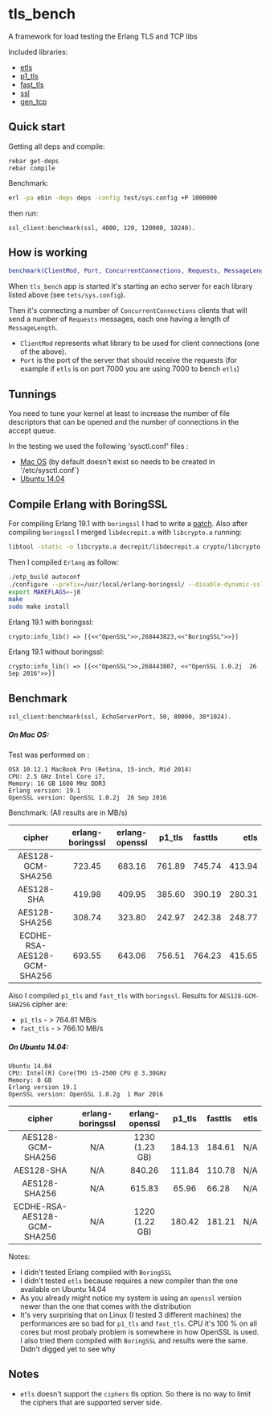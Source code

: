 tls_bench
================

A framework for load testing the Erlang TLS and TCP libs

Included libraries:

- [etls][1]
- [p1_tls][2]
- [fast_tls][3]
- [ssl][4]
- [gen_tcp][5]

Quick start
-----------

Getting all deps and compile:

```
rebar get-deps
rebar compile
```

Benchmark:

```bash
erl -pa ebin -deps deps -config test/sys.config +P 1000000
```

then run:

```
ssl_client:benchmark(ssl, 4000, 120, 120000, 10240).
```

How is working
-----------

```erlang 
benchmark(ClientMod, Port, ConcurrentConnections, Requests, MessageLength)
```

When `tls_bench` app is started it's starting an echo server for each library listed above (see `tets/sys.config`).

Then it's connecting a number of `ConcurrentConnections` clients that will send a number of `Requests` messages, each one 
having a length of `MessageLength`.

- `ClientMod` represents what library to be used for client connections (one of the above).
- `Port` is the port of the server that should receive the requests (for example if `etls` is on port 7000 you are using 7000 to bench 
 `etls`)

Tunnings
----------- 

You need to tune your kernel at least to increase the number of file descriptors that can be opened and the number of  connections in the accept queue.

In the testing we used the following 'sysctl.conf' files : 

- [Mac OS][6]  (by default doesn't exist so needs to be created in '/etc/sysctl.conf`)
- [Ubuntu 14.04][7]

Compile Erlang with BoringSSL
----------------------------

For compiling Erlang 19.1 with `boringssl` I had to write a [patch][8]. Also after compiling `boringssl` I merged `libdecrepit.a` with `libcrypto.a` running:

```sh
libtool -static -o libcrypto.a decrepit/libdecrepit.a crypto/libcrypto.a
```

Then I compiled `Erlang` as follow:

```sh
./otp_build autoconf
./configure --prefix=/usr/local/erlang-boringssl/ --disable-dynamic-ssl-lib --with-ssl={path_to_boring_ssl}
export MAKEFLAGS=-j8
make
sudo make install
```

Erlang 19.1 with boringssl:

```
crypto:info_lib() => [{<<"OpenSSL">>,268443823,<<"BoringSSL">>}]
```

Erlang 19.1 without boringssl:

```
crypto:info_lib() => [{<<"OpenSSL">>,268443807, <<"OpenSSL 1.0.2j  26 Sep 2016">>}]
```

Benchmark
-----------

```
ssl_client:benchmark(ssl, EchoServerPort, 50, 80000, 30*1024).
```

##### On Mac OS:

Test was performed on :

```
OSX 10.12.1 MacBook Pro (Retina, 15-inch, Mid 2014) 
CPU: 2.5 GHz Intel Core i7, 
Memory: 16 GB 1600 MHz DDR3
Erlang version: 19.1
OpenSSL version: OpenSSL 1.0.2j  26 Sep 2016
```

Benchmark: (All results are in MB/s)


| cipher                    | erlang-boringssl | erlang-openssl  | p1_tls         | fasttls        |      etls     |
|:-------------------------:|:----------------:|:---------------:|:--------------:|:---------------|--------------:|
|AES128-GCM-SHA256          | 723.45           | 683.16          | 761.89         | 745.74         | 413.94        |																	
|AES128-SHA					| 419.98	       | 409.95          | 385.60         |	390.19         | 280.31        |
|AES128-SHA256				| 308.74           | 323.80          | 242.97	      | 242.38	       | 248.77        |
|ECDHE-RSA-AES128-GCM-SHA256| 693.55           | 643.06          | 756.51         |	764.23         | 415.65        |

Also I compiled `p1_tls` and `fast_tls` with `boringssl`. Results for `AES128-GCM-SHA256` cipher are:

- `p1_tls` - > 764.81 MB/s
- `fast_tls` - > 766.10 MB/s

##### On Ubuntu 14.04:

```
Ubuntu 14.04
CPU: Intel(R) Core(TM) i5-2500 CPU @ 3.30GHz
Memory: 8 GB
Erlang version 19.1
OpenSSL version: OpenSSL 1.0.2g  1 Mar 2016
```

| cipher                    | erlang-boringssl | erlang-openssl  | p1_tls         | fasttls        |      etls     |
|:-------------------------:|:----------------:|:---------------:|:--------------:|:---------------|--------------:|
|AES128-GCM-SHA256          | N/A              | 1230 (1.23 GB)  | 184.13         | 184.61         | N/A           |																	
|AES128-SHA					| N/A	           | 840.26          | 111.84         |	110.78         | N/A           |
|AES128-SHA256				| N/A              | 615.83          | 65.96	      | 66.28	       | N/A           |
|ECDHE-RSA-AES128-GCM-SHA256| N/A              | 1220 (1.22 GB)  | 180.42         |	181.21         | N/A           |

Notes:

- I didn't tested Erlang compiled with `BoringSSL`
- I didn't tested `etls` because requires a new compiler than the one available on Ubuntu 14.04
- As you already might notice my system is using an `openssl` version newer than the one that comes with the distribution
- It's very surprising that on Linux (I tested 3 different machines) the performances are so bad for `p1_tls` and
`fast_tls`. CPU it's 100 % on all cores but most probaly problem is somewhere in how OpenSSL is used. I also tried them compiled
with `BoringSSL` and results were the same. Didn't digged yet to see why


Notes
----------- 
 
- `etls` doesn't support the `ciphers` tls option. So there is no way to limit the ciphers that are supported server side.

[1]:https://github.com/kzemek/etls
[2]:https://github.com/processone/tls
[3]:https://github.com/processone/fast_tls/
[4]:http://erlang.org/doc/man/ssl.html
[5]:http://erlang.org/doc/man/gen_server.html
[6]:https://raw.githubusercontent.com/silviucpp/tls_bench/master/test/osx_sysctl.conf
[7]:https://raw.githubusercontent.com/silviucpp/tls_bench/master/test/ubuntu_sysctl.conf
[8]:https://github.com/silviucpp/tls_bench/blob/master/test/boringssl.patch
